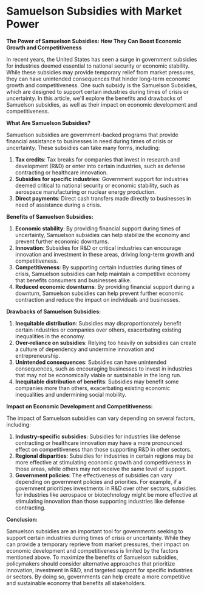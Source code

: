 # Samuelson Subsidies with Market Power

**The Power of Samuelson Subsidies: How They Can Boost Economic Growth and Competitiveness**

In recent years, the United States has seen a surge in government subsidies for industries deemed essential to national security or economic stability. While these subsidies may provide temporary relief from market pressures, they can have unintended consequences that hinder long-term economic growth and competitiveness. One such subsidy is the Samuelson Subsidies, which are designed to support certain industries during times of crisis or uncertainty. In this article, we'll explore the benefits and drawbacks of Samuelson subsidies, as well as their impact on economic development and competitiveness.

**What Are Samuelson Subsidies?**

Samuelson subsidies are government-backed programs that provide financial assistance to businesses in need during times of crisis or uncertainty. These subsidies can take many forms, including:

1. **Tax credits**: Tax breaks for companies that invest in research and development (R&D) or enter into certain industries, such as defense contracting or healthcare innovation.
2. **Subsidies for specific industries**: Government support for industries deemed critical to national security or economic stability, such as aerospace manufacturing or nuclear energy production.
3. **Direct payments**: Direct cash transfers made directly to businesses in need of assistance during a crisis.

**Benefits of Samuelson Subsidies:**

1. **Economic stability**: By providing financial support during times of uncertainty, Samuelson subsidies can help stabilize the economy and prevent further economic downturns.
2. **Innovation**: Subsidies for R&D or critical industries can encourage innovation and investment in these areas, driving long-term growth and competitiveness.
3. **Competitiveness**: By supporting certain industries during times of crisis, Samuelson subsidies can help maintain a competitive economy that benefits consumers and businesses alike.
4. **Reduced economic downturns**: By providing financial support during a downturn, Samuelson subsidies can help prevent further economic contraction and reduce the impact on individuals and businesses.

**Drawbacks of Samuelson Subsidies:**

1. **Inequitable distribution**: Subsidies may disproportionately benefit certain industries or companies over others, exacerbating existing inequalities in the economy.
2. **Over-reliance on subsidies**: Relying too heavily on subsidies can create a culture of dependency and undermine innovation and entrepreneurship.
3. **Unintended consequences**: Subsidies can have unintended consequences, such as encouraging businesses to invest in industries that may not be economically viable or sustainable in the long run.
4. **Inequitable distribution of benefits**: Subsidies may benefit some companies more than others, exacerbating existing economic inequalities and undermining social mobility.

**Impact on Economic Development and Competitiveness:**

The impact of Samuelson subsidies can vary depending on several factors, including:

1. **Industry-specific subsidies**: Subsidies for industries like defense contracting or healthcare innovation may have a more pronounced effect on competitiveness than those supporting R&D in other sectors.
2. **Regional disparities**: Subsidies for industries in certain regions may be more effective at stimulating economic growth and competitiveness in those areas, while others may not receive the same level of support.
3. **Government policies**: The effectiveness of subsidies can vary depending on government policies and priorities. For example, if a government prioritizes investments in R&D over other sectors, subsidies for industries like aerospace or biotechnology might be more effective at stimulating innovation than those supporting industries like defense contracting.

**Conclusion:**

Samuelson subsidies are an important tool for governments seeking to support certain industries during times of crisis or uncertainty. While they can provide a temporary reprieve from market pressures, their impact on economic development and competitiveness is limited by the factors mentioned above. To maximize the benefits of Samuelson subsidies, policymakers should consider alternative approaches that prioritize innovation, investment in R&D, and targeted support for specific industries or sectors. By doing so, governments can help create a more competitive and sustainable economy that benefits all stakeholders.

